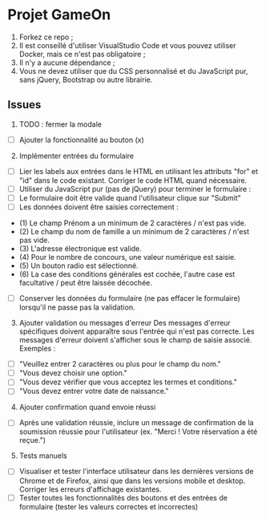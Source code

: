 # Projet GameOn

1. Forkez ce repo ;
2. Il est conseillé d'utiliser VisualStudio Code et vous pouvez utiliser Docker, mais ce n'est pas obligatoire ;
3. Il n'y a aucune dépendance ;
4. Vous ne devez utiliser que du CSS personnalisé et du JavaScript pur, sans jQuery, Bootstrap ou autre librairie.

## Issues

1. TODO : fermer la modale

- [ ] Ajouter la fonctionnalité au bouton (x)

2. Implémenter entrées du formulaire

- [ ] Lier les labels aux entrées dans le HTML en utilisant les attributs "for" et "id" dans le code existant. Corriger le code HTML quand nécessaire.
- [ ] Utiliser du JavaScript pur (pas de jQuery) pour terminer le formulaire :
- [ ] Le formulaire doit être valide quand l'utilisateur clique sur "Submit"
- [ ] Les données doivent être saisies correctement :
- (1) Le champ Prénom a un minimum de 2 caractères / n'est pas vide.
- (2) Le champ du nom de famille a un minimum de 2 caractères / n'est pas vide.
- (3) L'adresse électronique est valide.
- (4) Pour le nombre de concours, une valeur numérique est saisie.
- (5) Un bouton radio est sélectionné.
- (6) La case des conditions générales est cochée, l'autre case est facultative / peut être laissée décochée.
- [ ] Conserver les données du formulaire (ne pas effacer le formulaire) lorsqu'il ne passe pas la validation.

3. Ajouter validation ou messages d'erreur
   Des messages d'erreur spécifiques doivent apparaître sous l'entrée qui n'est pas correcte. Les messages d'erreur doivent s'afficher sous le champ de saisie associé. Exemples :

- [ ] "Veuillez entrer 2 caractères ou plus pour le champ du nom."
- [ ] "Vous devez choisir une option."
- [ ] "Vous devez vérifier que vous acceptez les termes et conditions."
- [ ] "Vous devez entrer votre date de naissance."

4. Ajouter confirmation quand envoie réussi

- [ ] Après une validation réussie, inclure un message de confirmation de la soumission réussie pour l'utilisateur (ex. "Merci ! Votre réservation a été reçue.")

5. Tests manuels

- [ ] Visualiser et tester l'interface utilisateur dans les dernières versions de Chrome et de Firefox, ainsi que dans les versions mobile et desktop. Corriger les erreurs d'affichage existantes.
- [ ] Tester toutes les fonctionnalités des boutons et des entrées de formulaire (tester les valeurs correctes et incorrectes)
